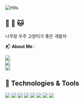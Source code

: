 ![Hits](https://hits.seeyoufarm.com/api/count/incr/badge.svg?url=https%3A%2F%2Fgithub.com%2Fejong2&count_bg=%23FFC500&title_bg=%23555555&icon=diaspora.svg&icon_color=%23FFDD00&title=visitors&edge_flat=false)

## 🌱 🌌 🐱 

 나무랑 우주 고양이가 좋은 개발자 


📬 **About Me** :

<a href="mailto:nyamuniv@gmail.com">
    <img src="https://img.shields.io/badge/EMAIL-red?&style=flat&logo=gmail&logoColor=white" style="height : auto; margin-right : 2px;"/>
</a><br/>

<a href="https://velog.io/@enamu">
    <img src="https://img.shields.io/badge/MY%20BLOG-yellow?&style=flat&logo=github&logoColor=black" style="height : auto; margin-right : 2px;"/>
</a><br/>

<a href="https://enamu-namu.notion.site/c65455f2d11d4767ae9de0a060a72334?pvs=4">
    <img src="https://img.shields.io/badge/PORTFOLIO-blue?&style=flat&logo=notion&logoColor=white" style="height : auto; margin-right : 2px;"/>
</a>

## 🌟 Technologies & Tools

<img src="https://img.shields.io/badge/-C++-black?style=flat&logo=c%2B%2B"/> <img src="https://img.shields.io/badge/-C%23%20-black?style=flat&logo=C%20Sharp"/> <img src="https://img.shields.io/badge/unreal%20engine%20-%23313131.svg?&style=flat&logo=unreal%20engine&logoColor=white"/> <img src="https://img.shields.io/badge/unity%20-%23000000.svg?&style=flat&logo=unity&logoColor=white"/> <img src="https://img.shields.io/badge/-JAVA-red?style=flat&logo=java"/> <img src="https://img.shields.io/badge/Spring%20Boot-green?style=flat&logo=spring-boot"/> <img src="https://img.shields.io/badge/MySQL-blue?style=flat&logo=mysql"/> <img src="https://img.shields.io/badge/.Net%20Core-purple?style=flat&logo=.net"/>
